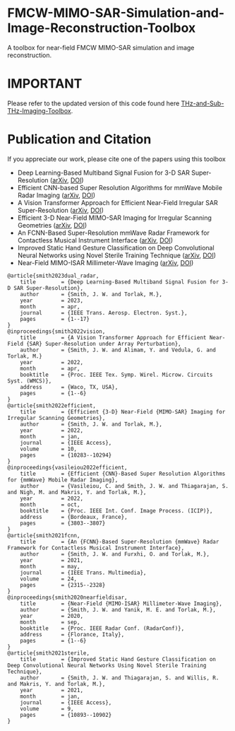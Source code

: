 # FMCW-MIMO-SAR-Simulation-and-Image-Reconstruction-Toolbox
A toolbox for near-field FMCW MIMO-SAR simulation and image reconstruction.

# IMPORTANT
Please refer to the updated version of this code found here [THz-and-Sub-THz-Imaging-Toolbox](https://github.com/josiahwsmith10/THz-and-Sub-THz-Imaging-Toolbox).

# Publication and Citation
If you appreciate our work, please cite one of the papers using this toolbox
- Deep Learning-Based Multiband Signal Fusion for 3-D SAR Super-Resolution ([arXiv](https://arxiv.org/abs/2305.02017), [DOI](https://doi.org/10.1109/TAES.2023.3270111))
- Efficient CNN-based Super Resolution Algorithms for mmWave Mobile Radar Imaging ([arXiv](https://arxiv.org/abs/2305.02092), [DOI](https://doi.org/10.1109/ICIP46576.2022.9897190))
- A Vision Transformer Approach for Efficient Near-Field Irregular SAR Super-Resolution ([arXiv](https://arxiv.org/abs/2305.02074), [DOI](https://doi.org/10.1109/WMCS55582.2022.9866326))
- Efficient 3-D Near-Field MIMO-SAR Imaging for Irregular Scanning Geometries ([arXiv](https://arxiv.org/abs/2305.02064), [DOI](https://doi.org/10.1109/ACCESS.2022.3145370))
- An FCNN-Based Super-Resolution mmWave Radar Framework for Contactless Musical Instrument Interface ([arXiv](https://arxiv.org/abs/2305.01995), [DOI](https://doi.org/10.1109/TMM.2021.3079695))
- Improved Static Hand Gesture Classification on Deep Convolutional Neural Networks using Novel Sterile Training Technique ([arXiv](https://arxiv.org/abs/2305.02039), [DOI](https://doi.org/10.1109/ACCESS.2021.3051454))
- Near-Field MIMO-ISAR Millimeter-Wave Imaging ([arXiv](https://arxiv.org/abs/2305.02030), [DOI](https://doi.org/10.1109/RadarConf2043947.2020.9266412))
```
@article{smith2023dual_radar,
	title        = {Deep Learning-Based Multiband Signal Fusion for 3-D SAR Super-Resolution},
	author       = {Smith, J. W. and Torlak, M.},
	year         = 2023,
	month        = apr,
	journal      = {IEEE Trans. Aerosp. Electron. Syst.},
	pages        = {1--17}
}
@inproceedings{smith2022vision,
	title        = {A Vision Transformer Approach for Efficient Near-Field {SAR} Super-Resolution under Array Perturbation},
	author       = {Smith, J. W. and Alimam, Y. and Vedula, G. and Torlak, M.}
	year         = 2022,
	month        = apr,
	booktitle    = {Proc. IEEE Tex. Symp. Wirel. Microw. Circuits Syst. (WMCS)},
	address      = {Waco, TX, USA},
	pages        = {1--6}
}
@article{smith2022efficient,
	title        = {Efficient {3-D} Near-Field {MIMO-SAR} Imaging for Irregular Scanning Geometries},
	author       = {Smith, J. W. and Torlak, M.},
	year         = 2022,
	month        = jan,
	journal      = {IEEE Access},
	volume       = 10,
	pages        = {10283--10294}
}
@inproceedings{vasileiou2022efficient,
	title        = {Efficient {CNN}-Based Super Resolution Algorithms for {mmWave} Mobile Radar Imaging},
	author       = {Vasileiou, C. and Smith, J. W. and Thiagarajan, S. and Nigh, M. and Makris, Y. and Torlak, M.},
	year         = 2022,
	month        = oct,
	booktitle    = {Proc. IEEE Int. Conf. Image Process. (ICIP)},
	address      = {Bordeaux, France},
	pages        = {3803--3807}
}
@article{smith2021fcnn,
	title        = {An {FCNN}-Based Super-Resolution {mmWave} Radar Framework for Contactless Musical Instrument Interface},
	author       = {Smith, J. W. and Furxhi, O. and Torlak, M.},
	year         = 2021,
	month        = may,
	journal      = {IEEE Trans. Multimedia},
	volume       = 24,
	pages        = {2315--2328}
}
@inproceedings{smith2020nearfieldisar,
	title        = {Near-Field {MIMO-ISAR} Millimeter-Wave Imaging},
	author       = {Smith, J. W. and Yanik, M. E. and Torlak, M.},
	year         = 2020,
	month        = sep,
	booktitle    = {Proc. IEEE Radar Conf. (RadarConf)},
	address      = {Florance, Italy},
	pages        = {1--6}
}
@article{smith2021sterile,
	title        = {Improved Static Hand Gesture Classification on Deep Convolutional Neural Networks Using Novel Sterile Training Technique},
	author       = {Smith, J. W. and Thiagarajan, S. and Willis, R. and Makris, Y. and Torlak, M.},
	year         = 2021,
	month        = jan,
	journal      = {IEEE Access},
	volume       = 9,
	pages        = {10893--10902}
}
```
